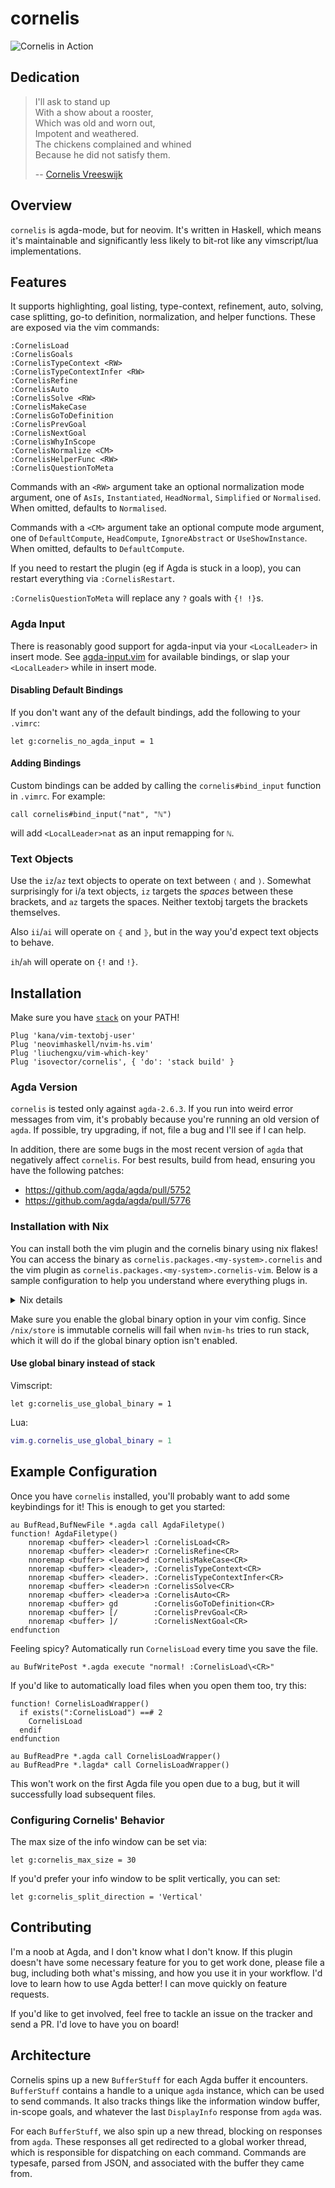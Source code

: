 # cornelis

![Cornelis in Action](https://raw.githubusercontent.com/isovector/cornelis/master/cast.gif)


## Dedication

> I'll ask to stand up \
> With a show about a rooster, \
> Which was old and worn out, \
> Impotent and weathered. \
> The chickens complained and whined \
> Because he did not satisfy them.
>
> -- [Cornelis Vreeswijk](https://www.youtube.com/watch?v=oKUscEWPVAM)


## Overview

`cornelis` is agda-mode, but for neovim. It's written in Haskell, which means
it's maintainable and significantly less likely to bit-rot like any
vimscript/lua implementations.


## Features

It supports highlighting, goal listing, type-context, refinement, auto, solving,
case splitting, go-to definition, normalization, and helper functions. These are
exposed via the vim commands:

```
:CornelisLoad
:CornelisGoals
:CornelisTypeContext <RW>
:CornelisTypeContextInfer <RW>
:CornelisRefine
:CornelisAuto
:CornelisSolve <RW>
:CornelisMakeCase
:CornelisGoToDefinition
:CornelisPrevGoal
:CornelisNextGoal
:CornelisWhyInScope
:CornelisNormalize <CM>
:CornelisHelperFunc <RW>
:CornelisQuestionToMeta
```

Commands with an `<RW>` argument take an optional normalization mode argument,
one of `AsIs`, `Instantiated`, `HeadNormal`, `Simplified` or `Normalised`. When
omitted, defaults to `Normalised`.

Commands with a `<CM>` argument take an optional compute mode argument,
one of `DefaultCompute`, `HeadCompute`, `IgnoreAbstract` or `UseShowInstance`.
When omitted, defaults to `DefaultCompute`.

If you need to restart the plugin (eg if Agda is stuck in a loop), you can
restart everything via `:CornelisRestart`.

`:CornelisQuestionToMeta` will replace any `?` goals with `{! !}`s.


### Agda Input

There is reasonably good support for agda-input via your `<LocalLeader>` in
insert mode. See
[agda-input.vim](https://github.com/isovector/cornelis/blob/master/agda-input.vim)
for available bindings, or slap your `<LocalLeader>` while in insert mode.


#### Disabling Default Bindings

If you don't want any of the default bindings, add the following to your `.vimrc`:

```viml
let g:cornelis_no_agda_input = 1
```


#### Adding Bindings

Custom bindings can be added by calling the `cornelis#bind_input` function in
`.vimrc`. For example:

```viml
call cornelis#bind_input("nat", "ℕ")
```

will add `<LocalLeader>nat` as an input remapping for `ℕ`.

### Text Objects

Use the `iz`/`az` text objects to operate on text between `⟨` and `⟩`. Somewhat
surprisingly for i/a text objects, `iz` targets the _spaces_ between these
brackets, and `az` targets the spaces. Neither textobj targets the brackets
themselves.

Also `ii`/`ai` will operate on `⦃` and `⦄`, but in the way you'd expect
text objects to behave.

`ih`/`ah` will operate on `{!` and `!}`.



## Installation

Make sure you have [`stack`](https://docs.haskellstack.org/en/stable/install_and_upgrade/) on your PATH!

```
Plug 'kana/vim-textobj-user'
Plug 'neovimhaskell/nvim-hs.vim'
Plug 'liuchengxu/vim-which-key'
Plug 'isovector/cornelis', { 'do': 'stack build' }
```


### Agda Version

`cornelis` is tested only against `agda-2.6.3`. If you run into weird error
messages from vim, it's probably because you're running an old version of
`agda`. If possible, try upgrading, if not, file a bug and I'll see if I can
help.

In addition, there are some bugs in the most recent version of `agda` that
negatively affect `cornelis`. For best results, build from head, ensuring you
have the following patches:

- https://github.com/agda/agda/pull/5752
- https://github.com/agda/agda/pull/5776


### Installation with Nix

You can install both the vim plugin and the cornelis binary using nix flakes!
You can access the binary as `cornelis.packages.<my-system>.cornelis` and the
vim plugin as `cornelis.packages.<my-system>.cornelis-vim`. Below is a sample
configuration to help you understand where everything plugs in.

<details>
<summary>Nix details</summary>

```nix
# flake.nix
{
  description = "my-config";

  inputs = {
    nixpkgs.url = "github:nixos/nixpkgs/nixpkgs-unstable";
    home-manager = {
      url = "github:nix-community/home-manager";
      inputs.nixpkgs.follows = "nixpkgs";
    };
    cornelis.url = "github:JonathanLorimer/cornelis";
    cornelis.inputs.nixpkgs.follows = "nixpkgs";
  };
  outputs =
    { home-manager
    , nixpkgs
    , cornelis
    , ...
    }: {
    nixosConfigurations = {
      bellerophon = nixpkgs.lib.nixosSystem {
        system = "x86_64-linux";
        modules = [
          home-manager.nixosModules.home-manager
            {
              home-manager.useGlobalPkgs = true;
              home-manager.useUserPackages = true;
              home-manager.users.my-home = (import ./my-home.nix) {
                cornelis = cornelis.packages."x86_64-linux".cornelis;
                cornelis-vim = cornelis.packages."x86_64-linux".cornelis-vim;
              };
            }
        ];
      };
    };
  };
}

# my-home.nix
{cornelis, cornelis-vim}: {pkgs, ...}:
{
  home = {
    packages = [cornelis pkgs.agda];
  };
  programs = {
    neovim = {
      enable = true;
      extraConfig = builtins.readFile ./init.vim;
      plugins = with pkgs.vimPlugins; [
        cornelis-vim
        vim-textobj-user
        nvim-hs-vim
      ];
    };
  };
}
```
</details>

Make sure you enable the global binary option in your vim config. Since
`/nix/store` is immutable cornelis will fail when `nvim-hs` tries to run stack,
which it will do if the global binary option isn't enabled.


#### Use global binary instead of stack

Vimscript:

```vimscript
let g:cornelis_use_global_binary = 1
```

Lua:

```lua
vim.g.cornelis_use_global_binary = 1
```


## Example Configuration

Once you have `cornelis` installed, you'll probably want to add some keybindings
for it! This is enough to get you started:

```viml
au BufRead,BufNewFile *.agda call AgdaFiletype()
function! AgdaFiletype()
    nnoremap <buffer> <leader>l :CornelisLoad<CR>
    nnoremap <buffer> <leader>r :CornelisRefine<CR>
    nnoremap <buffer> <leader>d :CornelisMakeCase<CR>
    nnoremap <buffer> <leader>, :CornelisTypeContext<CR>
    nnoremap <buffer> <leader>. :CornelisTypeContextInfer<CR>
    nnoremap <buffer> <leader>n :CornelisSolve<CR>
    nnoremap <buffer> <leader>a :CornelisAuto<CR>
    nnoremap <buffer> gd        :CornelisGoToDefinition<CR>
    nnoremap <buffer> [/        :CornelisPrevGoal<CR>
    nnoremap <buffer> ]/        :CornelisNextGoal<CR>
endfunction
```

Feeling spicy? Automatically run `CornelisLoad` every time you save the file.

```viml
au BufWritePost *.agda execute "normal! :CornelisLoad\<CR>"
```

If you'd like to automatically load files when you open them too, try this:

```viml
function! CornelisLoadWrapper()
  if exists(":CornelisLoad") ==# 2
    CornelisLoad
  endif
endfunction

au BufReadPre *.agda call CornelisLoadWrapper()
au BufReadPre *.lagda* call CornelisLoadWrapper()
```

This won't work on the first Agda file you open due to a bug, but it will
successfully load subsequent files.


### Configuring Cornelis' Behavior

The max size of the info window can be set via:

```viml
let g:cornelis_max_size = 30
```

If you'd prefer your info window to be split vertically, you can set:

```viml
let g:cornelis_split_direction = 'Vertical'
```


## Contributing

I'm a noob at Agda, and I don't know what I don't know. If this plugin doesn't
have some necessary feature for you to get work done, please file a bug,
including both what's missing, and how you use it in your workflow. I'd love to
learn how to use Agda better! I can move quickly on feature requests.

If you'd like to get involved, feel free to tackle an issue on the tracker and
send a PR. I'd love to have you on board!

## Architecture

Cornelis spins up a new `BufferStuff` for each Agda buffer it encounters.
`BufferStuff` contains a handle to a unique `agda` instance, which can be used
to send commands. It also tracks things like the information window buffer,
in-scope goals, and whatever the last `DisplayInfo` response from `agda` was.

For each `BufferStuff`, we also spin up a new thread, blocking on responses
from `agda`. These responses all get redirected to a global worker thread, which
is responsible for dispatching on each command. Commands are typesafe, parsed
from JSON, and associated with the buffer they came from.
